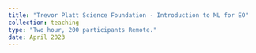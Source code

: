```yaml
---
title: "Trevor Platt Science Foundation - Introduction to ML for EO"
collection: teaching
type: "Two hour, 200 participants Remote."
date: April 2023
---
```


